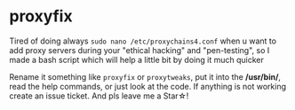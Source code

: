 # proxyfix
Tired of doing always `sudo nano /etc/proxychains4.conf` when u want to add proxy servers during your "ethical hacking" and "pen-testing", so I made a bash script which will help a little bit by doing it much quicker

Rename it something like `proxyfix` or `proxytweaks`, put it into the **/usr/bin/**, read the help commands, or just look at the code. If anything is not working create an issue ticket.
And pls leave me a Star☆!
